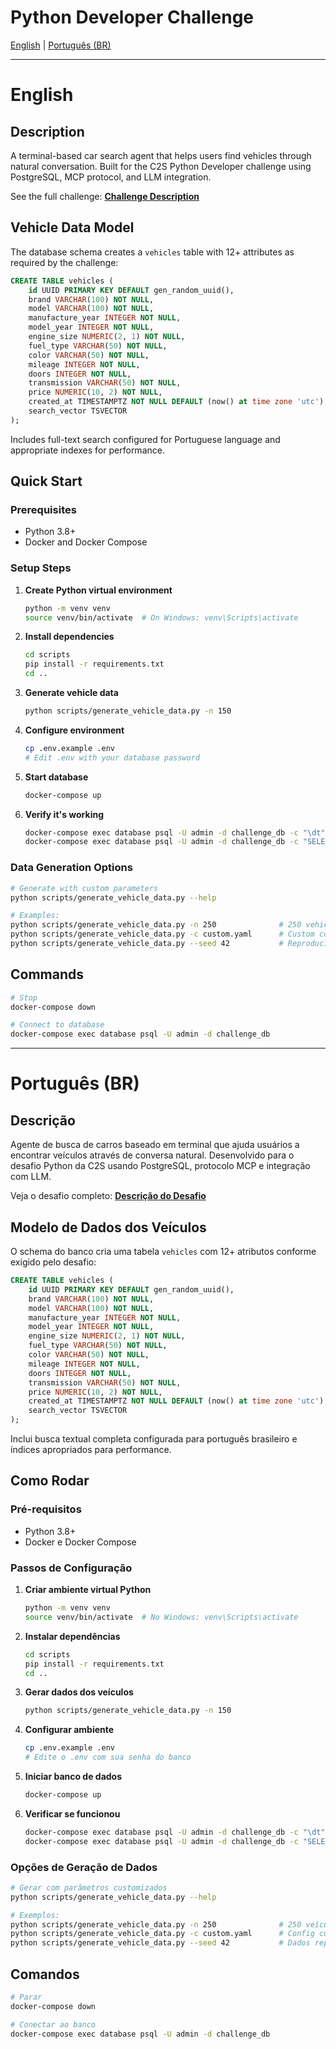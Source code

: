 # Python Developer Challenge

[English](#english) | [Português (BR)](#português-br)

---

# English

## Description

A terminal-based car search agent that helps users find vehicles through natural conversation. Built for the C2S Python Developer challenge using PostgreSQL, MCP protocol, and LLM integration.

See the full challenge: **[Challenge Description](./docs/challenge.md#english)**

## Vehicle Data Model

The database schema creates a `vehicles` table with 12+ attributes as required by the challenge:

```sql
CREATE TABLE vehicles (
    id UUID PRIMARY KEY DEFAULT gen_random_uuid(),
    brand VARCHAR(100) NOT NULL,
    model VARCHAR(100) NOT NULL,
    manufacture_year INTEGER NOT NULL,
    model_year INTEGER NOT NULL,
    engine_size NUMERIC(2, 1) NOT NULL,
    fuel_type VARCHAR(50) NOT NULL,
    color VARCHAR(50) NOT NULL,
    mileage INTEGER NOT NULL,
    doors INTEGER NOT NULL,
    transmission VARCHAR(50) NOT NULL,
    price NUMERIC(10, 2) NOT NULL,
    created_at TIMESTAMPTZ NOT NULL DEFAULT (now() at time zone 'utc'),
    search_vector TSVECTOR
);
```

Includes full-text search configured for Portuguese language and appropriate indexes for performance.

## Quick Start

### Prerequisites
- Python 3.8+
- Docker and Docker Compose

### Setup Steps

1. **Create Python virtual environment**
   ```bash
   python -m venv venv
   source venv/bin/activate  # On Windows: venv\Scripts\activate
   ```

2. **Install dependencies**
   ```bash
   cd scripts
   pip install -r requirements.txt
   cd ..
   ```

3. **Generate vehicle data**
   ```bash
   python scripts/generate_vehicle_data.py -n 150
   ```

4. **Configure environment**
   ```bash
   cp .env.example .env
   # Edit .env with your database password
   ```

5. **Start database**
   ```bash
   docker-compose up
   ```

6. **Verify it's working**
   ```bash
   docker-compose exec database psql -U admin -d challenge_db -c "\dt"
   docker-compose exec database psql -U admin -d challenge_db -c "SELECT COUNT(*) FROM vehicles;"
   ```

### Data Generation Options

```bash
# Generate with custom parameters
python scripts/generate_vehicle_data.py --help

# Examples:
python scripts/generate_vehicle_data.py -n 250              # 250 vehicles
python scripts/generate_vehicle_data.py -c custom.yaml      # Custom config
python scripts/generate_vehicle_data.py --seed 42           # Reproducible data
```

## Commands

```bash
# Stop
docker-compose down

# Connect to database
docker-compose exec database psql -U admin -d challenge_db
```

---

# Português (BR)

## Descrição

Agente de busca de carros baseado em terminal que ajuda usuários a encontrar veículos através de conversa natural. Desenvolvido para o desafio Python da C2S usando PostgreSQL, protocolo MCP e integração com LLM.

Veja o desafio completo: **[Descrição do Desafio](./docs/challenge.md#português-br)**

## Modelo de Dados dos Veículos

O schema do banco cria uma tabela `vehicles` com 12+ atributos conforme exigido pelo desafio:

```sql
CREATE TABLE vehicles (
    id UUID PRIMARY KEY DEFAULT gen_random_uuid(),
    brand VARCHAR(100) NOT NULL,
    model VARCHAR(100) NOT NULL,
    manufacture_year INTEGER NOT NULL,
    model_year INTEGER NOT NULL,
    engine_size NUMERIC(2, 1) NOT NULL,
    fuel_type VARCHAR(50) NOT NULL,
    color VARCHAR(50) NOT NULL,
    mileage INTEGER NOT NULL,
    doors INTEGER NOT NULL,
    transmission VARCHAR(50) NOT NULL,
    price NUMERIC(10, 2) NOT NULL,
    created_at TIMESTAMPTZ NOT NULL DEFAULT (now() at time zone 'utc'),
    search_vector TSVECTOR
);
```

Inclui busca textual completa configurada para português brasileiro e índices apropriados para performance.

## Como Rodar

### Pré-requisitos
- Python 3.8+
- Docker e Docker Compose

### Passos de Configuração

1. **Criar ambiente virtual Python**
   ```bash
   python -m venv venv
   source venv/bin/activate  # No Windows: venv\Scripts\activate
   ```

2. **Instalar dependências**
   ```bash
   cd scripts
   pip install -r requirements.txt
   cd ..
   ```

3. **Gerar dados dos veículos**
   ```bash
   python scripts/generate_vehicle_data.py -n 150
   ```

4. **Configurar ambiente**
   ```bash
   cp .env.example .env
   # Edite o .env com sua senha do banco
   ```

5. **Iniciar banco de dados**
   ```bash
   docker-compose up
   ```

6. **Verificar se funcionou**
   ```bash
   docker-compose exec database psql -U admin -d challenge_db -c "\dt"
   docker-compose exec database psql -U admin -d challenge_db -c "SELECT COUNT(*) FROM vehicles;"
   ```

### Opções de Geração de Dados

```bash
# Gerar com parâmetros customizados
python scripts/generate_vehicle_data.py --help

# Exemplos:
python scripts/generate_vehicle_data.py -n 250              # 250 veículos
python scripts/generate_vehicle_data.py -c custom.yaml      # Config customizada
python scripts/generate_vehicle_data.py --seed 42           # Dados reproduzíveis
```

## Comandos

```bash
# Parar
docker-compose down

# Conectar ao banco
docker-compose exec database psql -U admin -d challenge_db
```